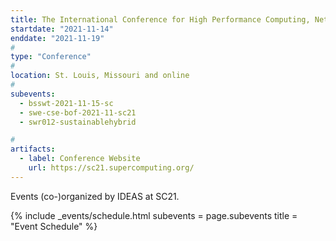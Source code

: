 ```yaml
---
title: The International Conference for High Performance Computing, Networking, Storage, and Analysis (SC21)
startdate: "2021-11-14"
enddate: "2021-11-19"
#
type: "Conference" 
#
location: St. Louis, Missouri and online
#
subevents:
  - bsswt-2021-11-15-sc
  - swe-cse-bof-2021-11-sc21
  - swr012-sustainablehybrid

#
artifacts:
  - label: Conference Website
    url: https://sc21.supercomputing.org/
---
```


Events (co-)organized by IDEAS at SC21.

{% include _events/schedule.html
   subevents = page.subevents
   title = "Event Schedule"
%}
